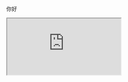 你好

<div id="tab_1">
    <iframe src="https://github.com/aiwanx/X/issues"
           
            frameborder="0"
            scrolling="0"
    ></iframe>
</div>
